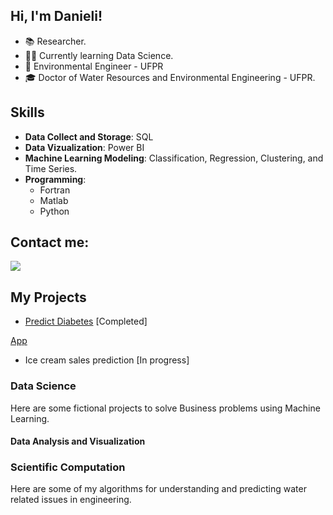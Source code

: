 
## Hi, I'm Danieli!

- 📚 Researcher.
- 👩‍💻 Currently learning Data Science.
- 🌱 Environmental Engineer - UFPR
- 🎓 Doctor of Water Resources and Environmental Engineering - UFPR.

<!---
mfdanieli/mfdanieli is a ✨ special ✨ repository because its `README.md` (this file) appears on your GitHub profile.
You can click the Preview link to take a look at your changes.
--->

## Skills

- **Data Collect and Storage**: SQL
- **Data Vizualization**: Power BI
- **Machine Learning Modeling**: Classification, Regression, Clustering, and Time Series.
- **Programming**: 
  - Fortran
  - Matlab
  - Python

## Contact me:

<div>
<a href="https://www.linkedin.com/in/danieli-mara-ferreira/" target="_blank"><img src="https://img.shields.io/badge/-LinkedIn-%230077B5?style=for-the-badge&logo=linkedin&logoColor=white" target="_blank"></a>   
</div>

## My Projects

- [Predict Diabetes](https://github.com/mfdanieli/Classification-ML) [Completed]

[App](https://github.com/mfdanieli/Aplication-ML)

- Ice cream sales prediction [In progress]

### Data Science 
Here are some fictional projects to solve Business problems using Machine Learning.


#### Data Analysis and Visualization


### Scientific Computation
Here are some of my algorithms for understanding and predicting water related issues in engineering.
